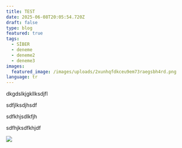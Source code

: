 ```yaml
---
title: TEST
date: 2025-06-08T20:05:54.720Z
draft: false
type: blog
featured: true
tags:
  - SİBER
  - deneme
  - deneme2
  - deneme3
images:
  featured_image: /images/uploads/2xunhqfdkceu9em73raegsbh4rd.png
language: tr
---
```

d﻿kgdslkjgkllksdjfl

s﻿dfjlksdjhsdf

s﻿dfkhjsdlkfjh

s﻿dfhjksdfkhjdf

![](/images/uploads/2xunhqfdkceu9em73raegsbh4rd.png)